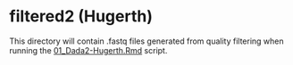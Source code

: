 # filtered2 (Hugerth)

This directory will contain .fastq files generated from quality filtering when running the [01_Dada2-Hugerth.Rmd](../../../../../scripts/analysis-individual/Hugerth-2019/01_Dada2-Hugerth.Rmd) script.